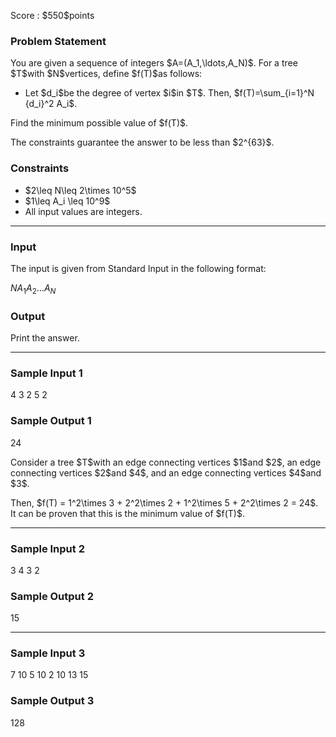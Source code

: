 
<div>

<span>

<span>

<p>
Score : $550$points
</p>

<div>

<section>

### **Problem Statement**

<p>
You are given a sequence of integers $A=(A_1,\ldots,A_N)$. For a tree $T$with $N$vertices, define $f(T)$as follows:
</p>

<ul>

<li>
Let $d_i$be the degree of vertex $i$in $T$. Then, $f(T)=\sum_{i=1}^N {d_i}^2 A_i$.
</li>

</ul>

<p>
Find the minimum possible value of $f(T)$.
</p>

<p>
The constraints guarantee the answer to be less than $2^{63}$.
</p>

</section>

</div>

<div>

<section>

### **Constraints**

<ul>

<li>
$2\leq N\leq 2\times 10^5$
</li>

<li>
$1\leq A_i \leq 10^9$
</li>

<li>
All input values are integers.
</li>

</ul>

</section>

</div>

---

<div>

<div>

<section>

### **Input**

<p>
The input is given from Standard Input in the following format:
</p>

<div>

$N$$A_1$$A_2$$\ldots$$A_N$
</div>

</section>

</div>

<div>

<section>

### **Output**

<p>
Print the answer.
</p>

</section>

</div>

</div>

---

<div>

<section>

### **Sample Input 1**

<div>

4
3 2 5 2

</div>

</section>

</div>

<div>

<section>

### **Sample Output 1**

<div>

24

</div>

<p>
Consider a tree $T$with an edge connecting vertices $1$and $2$, an edge connecting vertices $2$and $4$, and an edge connecting vertices $4$and $3$.
</p>

<p>
Then, $f(T) = 1^2\times 3 + 2^2\times 2 + 1^2\times 5 + 2^2\times 2 = 24$. It can be proven that this is the minimum value of $f(T)$.
</p>

</section>

</div>

---

<div>

<section>

### **Sample Input 2**

<div>

3
4 3 2

</div>

</section>

</div>

<div>

<section>

### **Sample Output 2**

<div>

15

</div>

</section>

</div>

---

<div>

<section>

### **Sample Input 3**

<div>

7
10 5 10 2 10 13 15

</div>

</section>

</div>

<div>

<section>

### **Sample Output 3**

<div>

128

</div>

</section>

</div>

</span>

</span>

</div>
